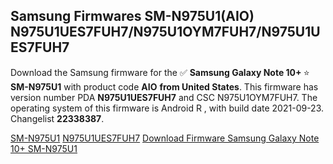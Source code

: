 <h2>Samsung Firmwares SM-N975U1(AIO) N975U1UES7FUH7/N975U1OYM7FUH7/N975U1UES7FUH7</h2>
Download the Samsung firmware for the ✅ <strong>Samsung Galaxy Note 10+ </strong> ⭐ <strong>SM-N975U1</strong> with product code <strong>AIO</strong> <strong> from United States</strong>. This firmware has version number PDA <strong>N975U1UES7FUH7</strong> and CSC N975U1OYM7FUH7. The operating system of this firmware is Android R , with build date 2021-09-23. Changelist <strong>22338387</strong>.


[SM-N975U1](https://samfirm.shop/samsung/model/SM-N975U1)
[N975U1UES7FUH7](https://samfirm.shop/samsung/pda/N975U1UES7FUH7)
[Download Firmware Samsung Galaxy Note 10+ SM-N975U1](https://samfirm.shop/samsung/firmware/458464)
